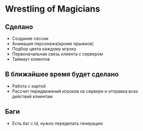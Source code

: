 # Wrestling of Magicians
## Сделано
* Создание сессии
* Анимация персонажа(кроме прыжков)
* Подбор цвета каждому игроку
* Первоначальная связь клиента с сервером
* Таймаут клиентов

## В ближайшее время будет сделано
* Работа с картой
* Рассчет передвижений игроков на сервере и отправка всех действий клиентам


## Баги
* Есть баг с id, нужно переделать генерацию

